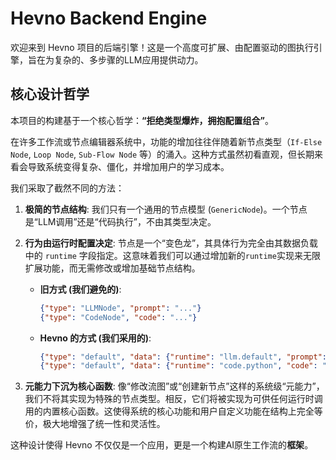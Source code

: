 
# Hevno Backend Engine

欢迎来到 Hevno 项目的后端引擎！这是一个高度可扩展、由配置驱动的图执行引擎，旨在为复杂的、多步骤的LLM应用提供动力。

## 核心设计哲学

本项目的构建基于一个核心哲学：**“拒绝类型爆炸，拥抱配置组合”**。

在许多工作流或节点编辑器系统中，功能的增加往往伴随着新节点类型（`If-Else Node`, `Loop Node`, `Sub-Flow Node` 等）的涌入。这种方式虽然初看直观，但长期来看会导致系统变得复杂、僵化，并增加用户的学习成本。

我们采取了截然不同的方法：

1.  **极简的节点结构**: 我们只有一个通用的节点模型 (`GenericNode`)。一个节点是“LLM调用”还是“代码执行”，不由其类型决定。

2.  **行为由运行时配置决定**: 节点是一个“变色龙”，其具体行为完全由其数据负载中的 `runtime` 字段指定。这意味着我们可以通过增加新的`runtime`实现来无限扩展功能，而无需修改或增加基础节点结构。

    *   **旧方式 (我们避免的)**:
        ```json
        {"type": "LLMNode", "prompt": "..."}
        {"type": "CodeNode", "code": "..."}
        ```

    *   **Hevno 的方式 (我们采用的)**:
        ```json
        {"type": "default", "data": {"runtime": "llm.default", "prompt": "..."}}
        {"type": "default", "data": {"runtime": "code.python", "code": "..."}}
        ```

3.  **元能力下沉为核心函数**: 像“修改流图”或“创建新节点”这样的系统级“元能力”，我们不将其实现为特殊的节点类型。相反，它们将被实现为可供任何运行时调用的内置核心函数。这使得系统的核心功能和用户自定义功能在结构上完全等价，极大地增强了统一性和灵活性。

这种设计使得 Hevno 不仅仅是一个应用，更是一个构建AI原生工作流的**框架**。
